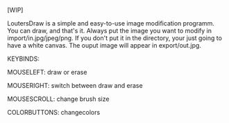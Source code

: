 [WIP]

LoutersDraw is a simple and easy-to-use image modification programm.
You can draw, and that's it.
Always put the image you want to modify in import/in.jpg/jpeg/png.
If you don't put it in the directory, your just going to have a white canvas.
The ouput image will appear in export/out.jpg.


KEYBINDS:

MOUSELEFT:
  draw or erase
  
MOUSERIGHT:
  switch between draw and erase
  
MOUSESCROLL:
  change brush size
  
COLORBUTTONS:
  changecolors
